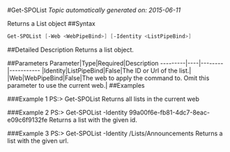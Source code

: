 #Get-SPOList
*Topic automatically generated on: 2015-06-11*

Returns a List object
##Syntax
```powershell
Get-SPOList [-Web <WebPipeBind>] [-Identity <ListPipeBind>]
```


##Detailed Description
Returns a list object.

##Parameters
Parameter|Type|Required|Description
---------|----|--------|-----------
|Identity|ListPipeBind|False|The ID or Url of the list.|
|Web|WebPipeBind|False|The web to apply the command to. Omit this parameter to use the current web.|
##Examples

###Example 1
    PS:> Get-SPOList
Returns all lists in the current web

###Example 2
    PS:> Get-SPOList -Identity 99a00f6e-fb81-4dc7-8eac-e09c6f9132fe
Returns a list with the given id.

###Example 3
    PS:> Get-SPOList -Identity /Lists/Announcements
Returns a list with the given url.
<!-- Ref: C705FE92BB372ABCF5C54CC60A860E15 -->